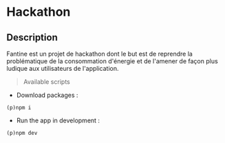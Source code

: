 # Hackathon

## Description

Fantine est un projet de hackathon dont le but est de reprendre la problématique de la consommation d'énergie et de l'amener de façon plus ludique aux utilisateurs de l'application.

> Available scripts

- Download packages :
```shell
(p)npm i
```

- Run the app in development :

```shell
(p)npm dev
```
